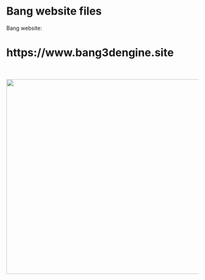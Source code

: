 # Bang website files
Bang website: <br/>

<h1> https://www.bang3dengine.site </h1> <br/>

<br/>
<img src="https://github.com/Bang3DEngine/Bang/blob/TFG/EngineAssets/Logos/LogoBang_512.png" width="512">
<br/> <br/>
